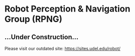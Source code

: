 # Robot Perception & Navigation Group (RPNG) 
## ...Under Construction...
Please visit our outdated site: https://sites.udel.edu/robot/

